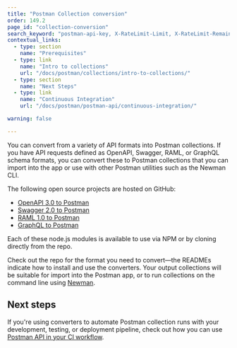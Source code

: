 ```yaml
---
title: "Postman Collection conversion"
order: 149.2
page_id: "collection-conversion"
search_keyword: "postman-api-key, X-RateLimit-Limit, X-RateLimit-Remaining, X-RateLimit-Reset"
contextual_links:
  - type: section
    name: "Prerequisites"
  - type: link
    name: "Intro to collections"
    url: "/docs/postman/collections/intro-to-collections/"
  - type: section
    name: "Next Steps"
  - type: link
    name: "Continuous Integration"
    url: "/docs/postman/postman-api/continuous-integration/"

warning: false

---
```


You can convert from a variety of API formats into Postman collections. If you have API requests defined as OpenAPI, Swagger, RAML, or GraphQL schema formats, you can convert these to Postman collections that you can import into the app or use with other Postman utilities such as the Newman CLI.

The following open source projects are hosted on GitHub:
* [OpenAPI 3.0 to Postman](https://github.com/postmanlabs/openapi-to-postman)
* [Swagger 2.0 to Postman](https://github.com/postmanlabs/swagger2-postman2)
* [RAML 1.0 to Postman](https://github.com/postmanlabs/raml1-to-postman)
* [GraphQL to Postman](https://github.com/postmanlabs/graphql-to-postman)

Each of these node.js modules is available to use via NPM or by cloning directly from the repo.

Check out the repo for the format you need to convert—the READMEs indicate how to install and use the converters. Your output collections will be suitable for import into the Postman app, or to run collections on the command line using [Newman](/docs/running-collections/using-newman/command-line-integration-with-newman/).

## Next steps

If you're using converters to automate Postman collection runs with your development, testing, or deployment pipeline, check out how you can use [Postman API in your CI workflow](/docs/postman/postman-api/continuous-integration/).
